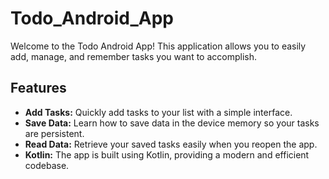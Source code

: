 # Todo_Android_App

Welcome to the Todo Android App! This application allows you to easily add, manage, and remember tasks you want to accomplish.

## Features

- **Add Tasks:** Quickly add tasks to your list with a simple interface.
- **Save Data:** Learn how to save data in the device memory so your tasks are persistent.
- **Read Data:** Retrieve your saved tasks easily when you reopen the app.
- **Kotlin:** The app is built using Kotlin, providing a modern and efficient codebase.
